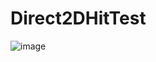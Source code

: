 # Direct2DHitTest

![image](https://github.com/kenjinote/Direct2DHitTest/assets/2605401/daf3e9bd-5246-4d57-a9b8-9f7d46e2c66a)

